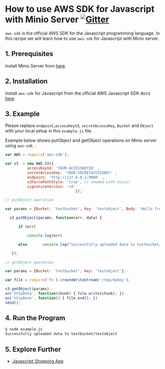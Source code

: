 # How to use AWS SDK for Javascript with Minio Server [![Gitter](https://badges.gitter.im/Join%20Chat.svg)](https://gitter.im/minio/minio?utm_source=badge&utm_medium=badge&utm_campaign=pr-badge&utm_content=badge)

`aws-sdk` is the official AWS SDK for the Javascript programming language. In this recipe we will learn how to use `aws-sdk` for Javascript with Minio server.

## 1. Prerequisites

Install Minio Server from [here](http://docs.minio.io/docs/minio).
 
## 2. Installation

Install `aws-sdk` for Javascript from the official AWS Javascript SDK docs [here](http://docs.aws.amazon.com/AWSJavaScriptSDK/guide/) 

## 3. Example

Please replace ``endpoint``,``accessKeyId``, ``secretAccessKey``, ``Bucket`` and ``Object`` with your local setup in this ``example.js`` file.

Example below shows putObject and getObject operations on Minio server using `aws-sdk `.

```javascript
var AWS = require('aws-sdk');

var s3  = new AWS.S3({
          accessKeyId: 'YOUR-ACCESSKEYID' ,
          secretAccessKey: 'YOUR-SECRETACCESSKEY' ,
          endpoint: 'http://127.0.0.1:9000' ,
          s3ForcePathStyle: 'true', // needed with minio?
          signatureVersion: 'v4'
                                });

// putObject operation

var params = {Bucket: 'testbucket', Key: 'testobject', Body: 'Hello from Minio!!'};

  s3.putObject(params, function(err, data) {

      if (err)

          console.log(err)

      else       console.log("Successfully uploaded data to testbucket/testobject");

   });

// getObject operation

var params = {Bucket: 'testbucket', Key: 'testobject'};

var file = require('fs').createWriteStream('/tmp/mykey');

s3.getObject(params).
on('httpData', function(chunk) { file.write(chunk); }).
on('httpDone', function() { file.end(); }).
send();

```

## 4. Run the Program

```sh
$ node example.js
Successfully uploaded data to testbucket/testobject
```
## 5. Explore Further

* [Javascript Shopping App](https://docs.minio.io/docs/javascript-shopping-app)
